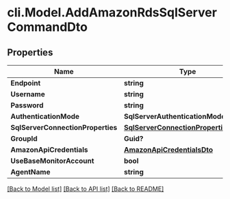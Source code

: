# cli.Model.AddAmazonRdsSqlServerCommandDto

## Properties

Name | Type | Description | Notes
------------ | ------------- | ------------- | -------------
**Endpoint** | **string** |  | 
**Username** | **string** |  | [optional] 
**Password** | **string** |  | [optional] 
**AuthenticationMode** | **SqlServerAuthenticationMode** |  | [optional] 
**SqlServerConnectionProperties** | [**SqlServerConnectionPropertiesModel**](SqlServerConnectionPropertiesModel.md) |  | 
**GroupId** | **Guid?** |  | [optional] 
**AmazonApiCredentials** | [**AmazonApiCredentialsDto**](AmazonApiCredentialsDto.md) |  | [optional] 
**UseBaseMonitorAccount** | **bool** |  | [optional] 
**AgentName** | **string** |  | [optional] 

[[Back to Model list]](../README.md#documentation-for-models) [[Back to API list]](../README.md#documentation-for-api-endpoints) [[Back to README]](../README.md)

